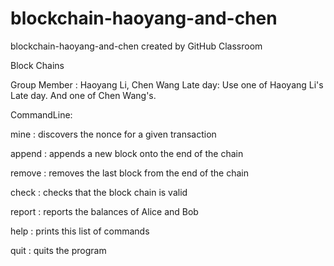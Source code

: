 # blockchain-haoyang-and-chen
blockchain-haoyang-and-chen created by GitHub Classroom

Block Chains

Group Member : Haoyang Li, Chen Wang
Late day: Use one of Haoyang Li's Late day. And one of Chen Wang's. 


CommandLine:

mine : discovers the nonce for a given transaction

append : appends a new block onto the end of the chain

remove : removes the last block from the end of the chain

check : checks that the block chain is valid

report : reports the balances of Alice and Bob

help : prints this list of commands

quit : quits the program

